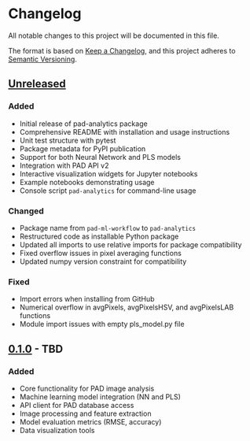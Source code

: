 # Changelog

All notable changes to this project will be documented in this file.

The format is based on [Keep a Changelog](https://keepachangelog.com/en/1.0.0/),
and this project adheres to [Semantic Versioning](https://semver.org/spec/v2.0.0.html).

## [Unreleased]

### Added
- Initial release of pad-analytics package
- Comprehensive README with installation and usage instructions
- Unit test structure with pytest
- Package metadata for PyPI publication
- Support for both Neural Network and PLS models
- Integration with PAD API v2
- Interactive visualization widgets for Jupyter notebooks
- Example notebooks demonstrating usage
- Console script `pad-analytics` for command-line usage

### Changed
- Package name from `pad-ml-workflow` to `pad-analytics`
- Restructured code as installable Python package
- Updated all imports to use relative imports for package compatibility
- Fixed overflow issues in pixel averaging functions
- Updated numpy version constraint for compatibility

### Fixed
- Import errors when installing from GitHub
- Numerical overflow in avgPixels, avgPixelsHSV, and avgPixelsLAB functions
- Module import issues with empty pls_model.py file

## [0.1.0] - TBD

### Added
- Core functionality for PAD image analysis
- Machine learning model integration (NN and PLS)
- API client for PAD database access
- Image processing and feature extraction
- Model evaluation metrics (RMSE, accuracy)
- Data visualization tools

[Unreleased]: https://github.com/PaperAnalyticalDeviceND/pad-analytics/compare/v0.1.0...HEAD
[0.1.0]: https://github.com/PaperAnalyticalDeviceND/pad-analytics/releases/tag/v0.1.0